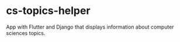 # cs-topics-helper
App with Flutter and Django that displays information about computer sciences topics.
